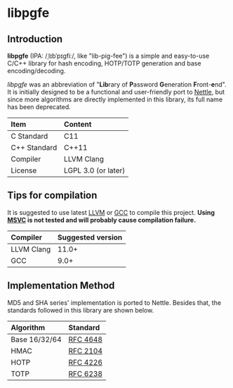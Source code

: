 # libpgfe

## Introduction

**libpgfe** (IPA: /ˌlɪbˈpɪɡfiː/, like "lib-pig-fee") is a simple and easy-to-use C/C++ library for hash encoding, HOTP/TOTP generation and base encoding/decoding.

*libpgfe* was an abbreviation of "**Lib**rary of **P**assword **G**eneration **F**ront-**e**nd". It is initially designed to be a functional and user-friendly port to [Nettle](https://www.lysator.liu.se/~nisse/nettle/), but since more algorithms are directly implemented in this library, its full name has been deprecated.

| Item         | Content             |
| :----------- | :------------------ |
| C Standard   | C11                 |
| C++ Standard | C++11               |
| Compiler     | LLVM Clang          |
| License      | LGPL 3.0 (or later) |

## Tips for compilation

It is suggested to use latest [LLVM](https://llvm.org/) or [GCC](https://gcc.gnu.org/) to compile this project. **Using [MSVC](https://en.wikipedia.org/wiki/Microsoft_Visual_C++) is not tested and will probably cause compilation failure.**

| Compiler   | Suggested version |
| :--------- | :---------------- |
| LLVM Clang | 11.0+             |
| GCC        | 9.0+              |


## Implementation Method

MD5 and SHA series' implementation is ported to Nettle. Besides that, the standards followed in this library are shown below.

| Algorithm     | Standard                                           |
| :------------ | :------------------------------------------------- |
| Base 16/32/64 | [RFC 4648](https://www.rfc-editor.org/rfc/rfc4648) |
| HMAC          | [RFC 2104](https://www.rfc-editor.org/rfc/rfc2104) |
| HOTP          | [RFC 4226](https://www.rfc-editor.org/rfc/rfc4226) |
| TOTP          | [RFC 6238](https://www.rfc-editor.org/rfc/rfc6238) |